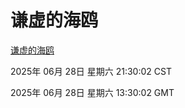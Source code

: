 # 谦虚的海鸥
[谦虚的海鸥](http://219.139.196.165:56308/qxdho/course/base/hotlink/index.php)

2025年 06月 28日 星期六 21:30:02 CST

2025年 06月 28日 星期六 13:30:02 GMT
